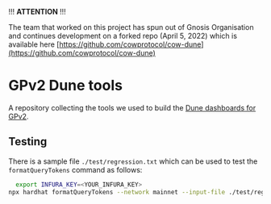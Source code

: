 !!! **ATTENTION** !!! 

The team that worked on this project has spun out of Gnosis Organisation and continues development on a forked repo (April 5, 2022) which is available here [https://github.com/cowprotocol/cow-dune](https://github.com/cowprotocol/cow-dune)



# GPv2 Dune tools

A repository collecting the tools we used to build the [Dune dashboards for GPv2](https://duneanalytics.com/gnosis.protocol/Gnosis-Protocol-V2).

## Testing

There is a sample file `./test/regression.txt` which can be used to test the `formatQueryTokens` command as follows:

```sh
  export INFURA_KEY=<YOUR_INFURA_KEY>
npx hardhat formatQueryTokens --network mainnet --input-file ./test/regression.txt
```
